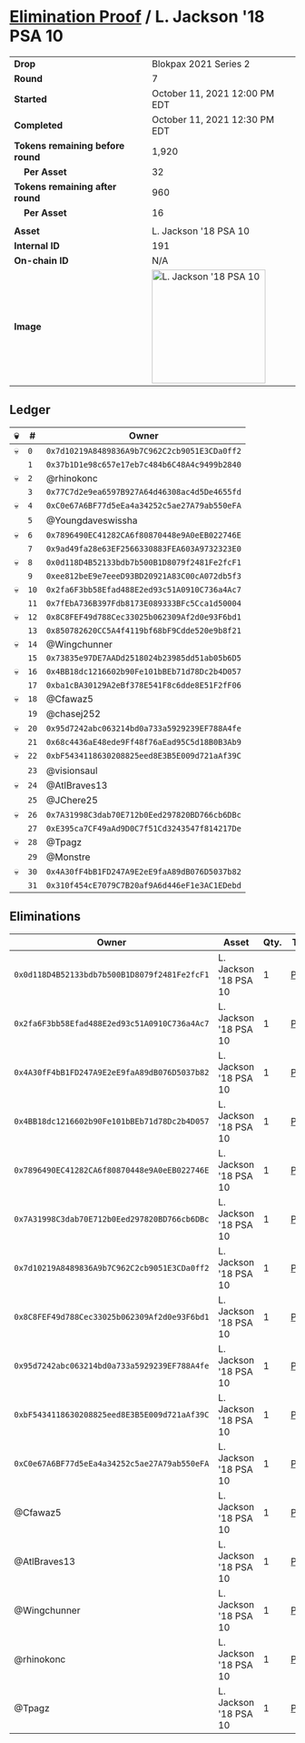 # [Elimination Proof](./readme.md) / L. Jackson &#039;18 PSA 10

|||
|---|---|
| **Drop** | Blokpax 2021 Series 2 |
| **Round** | 7 |
| **Started** | October 11, 2021 12:00 PM EDT |
| **Completed** | October 11, 2021 12:30 PM EDT |
| **Tokens remaining before round** | 1,920 |
| **&nbsp;&nbsp;&nbsp;&nbsp;Per Asset** | 32 |
| **Tokens remaining after round** | 960 |
| **&nbsp;&nbsp;&nbsp;&nbsp;Per Asset** | 16 |
| | |
| **Asset** | L. Jackson &#039;18 PSA 10 |
| **Internal ID** | 191 |
| **On-chain ID** | N/A |
| **Image** | <img src="https://tcdn.blokpax.com/9484ebfa-63bf-4bb5-800f-c41b85e0520d/f17fc1b0523376eb77cddbc90234e0e902a3cfb248a468aa44083c56934517df.jpg" height="200" alt="L. Jackson &#039;18 PSA 10" /> |

## Ledger

| 💀 | # | Owner |
| --- | --- | --- |
| 💀 | `0` | `0x7d10219A8489836A9b7C962C2cb9051E3CDa0ff2` |
|  | `1` | `0x37b1D1e98c657e17eb7c484b6C48A4c9499b2840` |
| 💀 | `2` | @rhinokonc |
|  | `3` | `0x77C7d2e9ea6597B927A64d46308ac4d5De4655fd` |
| 💀 | `4` | `0xC0e67A6BF77d5eEa4a34252c5ae27A79ab550eFA` |
|  | `5` | @Youngdaveswissha |
| 💀 | `6` | `0x7896490EC41282CA6f80870448e9A0eEB022746E` |
|  | `7` | `0x9ad49fa28e63EF2566330883FEA603A9732323E0` |
| 💀 | `8` | `0x0d118D4B52133bdb7b500B1D8079f2481Fe2fcF1` |
|  | `9` | `0xee812beE9e7eeeD93BD20921A83C00cA072db5f3` |
| 💀 | `10` | `0x2fa6F3bb58Efad488E2ed93c51A0910C736a4Ac7` |
|  | `11` | `0x7fEbA736B397Fdb8173E089333BFc5Cca1d50004` |
| 💀 | `12` | `0x8C8FEF49d788Cec33025b062309Af2d0e93F6bd1` |
|  | `13` | `0x850782620CC5A4f4119bf68bF9Cdde520e9b8f21` |
| 💀 | `14` | @Wingchunner |
|  | `15` | `0x73835e97DE7AADd2518024b23985dd51ab05b6D5` |
| 💀 | `16` | `0x4BB18dc1216602b90Fe101bBEb71d78Dc2b4D057` |
|  | `17` | `0xba1cBA30129A2eBf378E541F8c6dde8E51F2fF06` |
| 💀 | `18` | @Cfawaz5 |
|  | `19` | @chasej252 |
| 💀 | `20` | `0x95d7242abc063214bd0a733a5929239EF788A4fe` |
|  | `21` | `0x68c4436aE48ede9Ff48f76aEad95C5d18B0B3Ab9` |
| 💀 | `22` | `0xbF5434118630208825eed8E3B5E009d721aAf39C` |
|  | `23` | @visionsaul |
| 💀 | `24` | @AtlBraves13 |
|  | `25` | @JChere25 |
| 💀 | `26` | `0x7A31998C3dab70E712b0Eed297820BD766cb6DBc` |
|  | `27` | `0xE395ca7CF49aAd9D0C7f51Cd3243547f814217De` |
| 💀 | `28` | @Tpagz |
|  | `29` | @Monstre |
| 💀 | `30` | `0x4A30fF4bB1FD247A9E2eE9faA89dB076D5037b82` |
|  | `31` | `0x310f454cE7079C7B20af9A6d446eF1e3AC1EDebd` |


## Eliminations

| Owner | Asset | Qty. | Transaction |
| --- | --- | --- | --- |
| `0x0d118D4B52133bdb7b500B1D8079f2481Fe2fcF1` | L. Jackson '18 PSA 10 | 1 | [Polygonscan](https://polygonscan.com/tx/0x839b7097ddb792dce01cbcfb313932b8288c9707f4ce54577c1aef4560aaac3e) |
| `0x2fa6F3bb58Efad488E2ed93c51A0910C736a4Ac7` | L. Jackson '18 PSA 10 | 1 | [Polygonscan](https://polygonscan.com/tx/0xb6acfe53e2172702e231be8cb4830934dad2b8f6fea3da9ef9dbfda4c0dc020b) |
| `0x4A30fF4bB1FD247A9E2eE9faA89dB076D5037b82` | L. Jackson '18 PSA 10 | 1 | [Polygonscan](https://polygonscan.com/tx/0xe8b6e63aaee2ca1a90ddd9a51ff5c306c8f2d1d3a8af31b22f00afa564acca58) |
| `0x4BB18dc1216602b90Fe101bBEb71d78Dc2b4D057` | L. Jackson '18 PSA 10 | 1 | [Polygonscan](https://polygonscan.com/tx/0x0c122b437accdbe179ede7663c6dd7fa9af8ac89a8933824a79827925d797b3d) |
| `0x7896490EC41282CA6f80870448e9A0eEB022746E` | L. Jackson '18 PSA 10 | 1 | [Polygonscan](https://polygonscan.com/tx/0xee285aee948855b357c66feb65191b29d30f52291dc63e92192804ec8d2a53a4) |
| `0x7A31998C3dab70E712b0Eed297820BD766cb6DBc` | L. Jackson '18 PSA 10 | 1 | [Polygonscan](https://polygonscan.com/tx/0x4e41f159965d89d39f0b51b2917e9592c4c9052dbab1417ac882f085266d9e0b) |
| `0x7d10219A8489836A9b7C962C2cb9051E3CDa0ff2` | L. Jackson '18 PSA 10 | 1 | [Polygonscan](https://polygonscan.com/tx/0x894e8c5ee09f60a75b25fcdea0ae25c2c4c81e4a46fef35bbd9898822dc6e79c) |
| `0x8C8FEF49d788Cec33025b062309Af2d0e93F6bd1` | L. Jackson '18 PSA 10 | 1 | [Polygonscan](https://polygonscan.com/tx/0x152f28ce0abf5c5824f8e4c5a06d5fba4bd314720540a3b07647828bb1cba8a7) |
| `0x95d7242abc063214bd0a733a5929239EF788A4fe` | L. Jackson '18 PSA 10 | 1 | [Polygonscan](https://polygonscan.com/tx/0x9f45aa758ab0279ad8a2275b670a237148fb5256cecb964026086ef73f9532d5) |
| `0xbF5434118630208825eed8E3B5E009d721aAf39C` | L. Jackson '18 PSA 10 | 1 | [Polygonscan](https://polygonscan.com/tx/0x80ac8b85d5448b41be5aaaa8ef7938f89944a862ebba07f463a2501929f62605) |
| `0xC0e67A6BF77d5eEa4a34252c5ae27A79ab550eFA` | L. Jackson '18 PSA 10 | 1 | [Polygonscan](https://polygonscan.com/tx/0x343d18394a041f9dd2aed14a89364169addc5ed62cd26f591007e989905a7560) |
| @Cfawaz5 | L. Jackson '18 PSA 10 | 1 | [Polygonscan](https://polygonscan.com/tx/0x38ac3be8fb0dd2684c4fb4e872f06f33e8f59b9c90ce71b6dfe0afa911c0dddb) |
| @AtlBraves13 | L. Jackson '18 PSA 10 | 1 | [Polygonscan](https://polygonscan.com/tx/0xa7ed198a88a189a26343981f256a8c1c5dd58e3c64a058168eeccebb65cd56f0) |
| @Wingchunner | L. Jackson '18 PSA 10 | 1 | [Polygonscan](https://polygonscan.com/tx/0x3b3ea4b7128dcb3f80c2fd51e2a5757ba7c848240c893c1da635fc162361dec8) |
| @rhinokonc | L. Jackson '18 PSA 10 | 1 | [Polygonscan](https://polygonscan.com/tx/0xd12ab99bb9b31b6b6c229ef7892ccefd031bcec3c93a8bb4ed77ca4f64c7b71d) |
| @Tpagz | L. Jackson '18 PSA 10 | 1 | [Polygonscan](https://polygonscan.com/tx/0x23b507201f6c83c737ced8d34ddeac8a09ec396ae252cb2384d7fd5e7eab5c25) |
